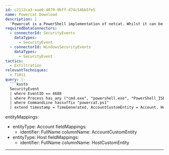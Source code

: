 ```yaml
---
id: c2112ca3-aae0-4079-9bff-d74c54bb5fe5
name: Powercat Download
description: |
  'Powercat is a PowerShell implementation of netcat. Whilst it can be used as a legitimate administrative tool it can be abused by attackers to exfiltrate data. This query looks for command line activity downloading PowerCat.'
requiredDataConnectors:
  - connectorId: SecurityEvents
    dataTypes:
      - SecurityEvent
  - connectorId: WindowsSecurityEvents
    dataTypes:
      - SecurityEvent
tactics:
  - Exfiltration
relevantTechniques:
  - T1011
query: |-
  ```kusto
  SecurityEvent
  | where EventID == 4688
  | where Process has_any ("cmd.exe", "powershell.exe", "PowerShell_ISE.exe")
  | where CommandLine hassuffix "powercat.ps1"
  | extend timestamp = TimeGenerated, AccountCustomEntity = Account, HostCustomEntity = Computer
  ```
entityMappings:
  - entityType: Account
    fieldMappings:
      - identifier: FullName
        columnName: AccountCustomEntity
  - entityType: Host
    fieldMappings:
      - identifier: FullName
        columnName: HostCustomEntity
---
```


